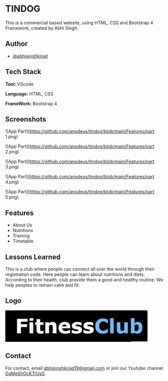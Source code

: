# TINDOG

This is a commercial based website, using HTML, CSS and Bootstrap 4 Framework, created by Abhi Singh.


## Author

- [@abhisinghkirad](https://www.github.com/anodeus)

  
## Tech Stack

**Tool:** VScode

**Language:** HTML, CSS

**FrameWork:** Bootstrap 4


  
## Screenshots
![App Part](https://github.com/anodeus/tindog/blob/main/Features/part 1.png)


![App Part](https://github.com/anodeus/tindog/blob/main/Features/part 2.png)

![App Part](https://github.com/anodeus/tindog/blob/main/Features/part 3.png)

![App Part](https://github.com/anodeus/tindog/blob/main/Features/part 4.png)

![App Part](https://github.com/anodeus/tindog/blob/main/Features/part 5.png)
## Features

- About Us
- Nutritions
- Training
- Timetable

  
## Lessons Learned

This is a club where people can connect all over the world through their registration code. Here people can learn about nutritions and diets. According to their health, club provide them a good and healthy routine. We help peoples to remain calm and fit.

## Logo

![Logo](https://github.com/anodeus/fitnessclub/blob/main/resources/logo.png)
  
    
## Contact

For contact, email abhisinghkirad19@gmail.com or join our Youtube channel [GaMeShOcKTrUsS](https://www.youtube.com/channel/UCn0D5d9RTzF64lETn9vgoaQ).

  
